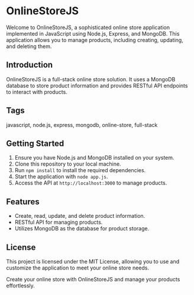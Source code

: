 # OnlineStoreJS

Welcome to OnlineStoreJS, a sophisticated online store application implemented in JavaScript using Node.js, Express, and MongoDB. This application allows you to manage products, including creating, updating, and deleting them.

## Introduction

OnlineStoreJS is a full-stack online store solution. It uses a MongoDB database to store product information and provides RESTful API endpoints to interact with products.

## Tags
javascript, node.js, express, mongodb, online-store, full-stack

## Getting Started

1. Ensure you have Node.js and MongoDB installed on your system.
2. Clone this repository to your local machine.
3. Run `npm install` to install the required dependencies.
4. Start the application with `node app.js`.
5. Access the API at `http://localhost:3000` to manage products.

## Features

- Create, read, update, and delete product information.
- RESTful API for managing products.
- Utilizes MongoDB as the database for product storage.

## License

This project is licensed under the MIT License, allowing you to use and customize the application to meet your online store needs.

Create your online store with OnlineStoreJS and manage your products effortlessly.
